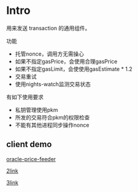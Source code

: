 # Intro

用来发送 transaction 的通用组件。

功能

- 托管nonce，调用方无需操心
- 如果不指定gasPrice，会使用合理gasPrice
- 如果不指定gasLimit，会使使用gasEstimate * 1.2
- 交易重试
- 使用nights-watch监测交易状态

有如下使用要求

- 私钥管理使用pkm
- 所发的交易符合pkm的权限检查
- 不能有其他进程同步操作nonce

## client demo

[oracle-price-feeder](https://git.ddex.io/bfd/price-oracle-feeder/blob/master/oracle_writer.go#L64-90)
 
[2link](#todo)

[3link](#todo)